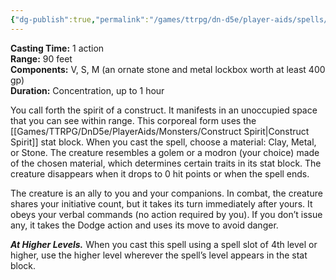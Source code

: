 ```yaml
---
{"dg-publish":true,"permalink":"/games/ttrpg/dn-d5e/player-aids/spells/level-4/summon-construct/","tags":["TTRPG/DND/5e","verbal","somatic","material"]}
---
```



**Casting Time:** 1 action  
**Range:** 90 feet  
**Components:** V, S, M (an ornate stone and metal lockbox worth at least 400 gp)  
**Duration:** Concentration, up to 1 hour

You call forth the spirit of a construct. It manifests in an unoccupied space that you can see within range. This corporeal form uses the [[Games/TTRPG/DnD5e/PlayerAids/Monsters/Construct Spirit\|Construct Spirit]] stat block. When you cast the spell, choose a material: Clay, Metal, or Stone. The creature resembles a golem or a modron (your choice) made of the chosen material, which determines certain traits in its stat block. The creature disappears when it drops to 0 hit points or when the spell ends.

The creature is an ally to you and your companions. In combat, the creature shares your initiative count, but it takes its turn immediately after yours. It obeys your verbal commands (no action required by you). If you don’t issue any, it takes the Dodge action and uses its move to avoid danger.

**_At Higher Levels._** When you cast this spell using a spell slot of 4th level or higher, use the higher level wherever the spell’s level appears in the stat block.